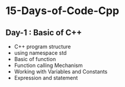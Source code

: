 # 15-Days-of-Code-Cpp

## Day-1 : Basic of C++
- C++ program structure
- using namespace std
- Basic of function
- Function calling Mechanism
- Working with Variables and Constants
- Expression and statement
 
